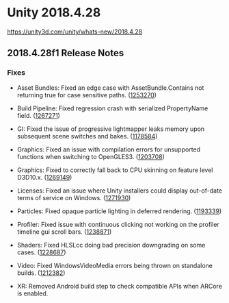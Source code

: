 # Unity 2018.4.28
https://unity3d.com/unity/whats-new/2018.4.28

## 2018.4.28f1 Release Notes


### Fixes
<ul>
<li><p>Asset Bundles: Fixed an edge case with AssetBundle.Contains not returning true for case sensitive paths. (<a href="https://issuetracker.unity3d.com/issues/assetbundle-dot-contains-does-not-find-aseets-when-bundles-are-built-using-compatibilitybuildpipeline-dot-buildassetbundles">1253270</a>)</p></li>
<li><p>Build Pipeline: Fixed regression crash with serialized PropertyName field. (<a href="https://issuetracker.unity3d.com/issues/building-a-project-crashes-when-a-script-component-has-serialized-array-of-a-type-that-contains-a-serialized-propertyname-field">1267271</a>)</p></li>
<li><p>GI: Fixed the issue of progressive lightmapper leaks memory upon subsequent scene switches and bakes. (<a href="https://issuetracker.unity3d.com/issues/progressive-lightmapper-leaks-memory-upon-subsequent-scene-switches-and-bakes">1178584</a>)</p></li>
<li><p>Graphics: Fixed an issue with compilation errors for unsupported functions when switching to OpenGLES3. (<a href="https://issuetracker.unity3d.com/issues/opengles3-shader-using-bitfield-extract-fails-to-compile-when-using-opengles3-graphics-api">1203708</a>)</p></li>
<li><p>Graphics: Fixed to correctly fall back to CPU skinning on feature level D3D10.x. (<a href="https://issuetracker.unity3d.com/issues/the-build-does-not-fallback-to-cpu-skinning-when-has-directx-has-feature-level-10-dot-1-or-lower">1269149</a>)</p></li>
<li><p>Licenses: Fixed an issue where Unity installers could display out-of-date terms of service on Windows. (<a href="https://issuetracker.unity3d.com/issues/the-terms-of-service-in-the-installer-are-out-of-date">1271930</a>)</p></li>
<li><p>Particles: Fixed opaque particle lighting in deferred rendering. (<a href="https://issuetracker.unity3d.com/issues/standard-surface-particle-shader-reveals-objects-behind-the-gameobject-with-the-shader-when-using-certain-rendering-modes">1193339</a>)</p></li>
<li><p>Profiler: Fixed issue with continuous clicking not working on the profiler timeline gui scroll bars. (<a href="https://issuetracker.unity3d.com/issues/profiler-mouse-scroller-is-not-working-for-timeline-view-in-the-profiler-window">1238871</a>)</p></li>
<li><p>Shaders: Fixed HLSLcc doing bad precision downgrading on some cases. (<a href="https://issuetracker.unity3d.com/issues/min16f-as-def32-modifier-in-fxc-bytecode-not-honored-when-converting-to-spir-v-slash-essl">1228687</a>)</p></li>
<li><p>Video: Fixed WindowsVideoMedia errors being thrown on standalone builds. (<a href="https://issuetracker.unity3d.com/issues/video-windows-7-windowsvideomedia-errors-are-thrown-on-standalone-builds-when-playing-mp4-files-hosted-on-certain-servers">1212382</a>)</p></li>
<li><p>XR: Removed Android build step to check compatible APIs when ARCore is enabled.</p></li>
</ul>
